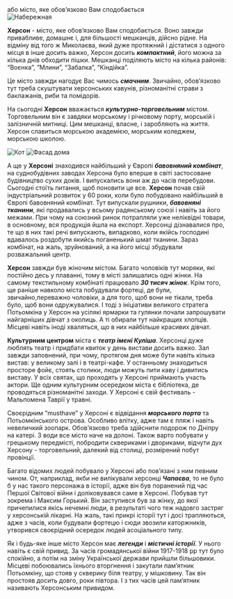 <section>
    <title>Про Херсон</title>
    <subtitle>або місто, яке обов’язково Вам сподобається</subtitle>
</section>

<imgrow>
    <pic image_file="flag.jpg" alt="Флаг Херсону" />
    <img src="https://find-way.com.ua/components/com_jshopping/files/img_products/thumb_DJI_0600-326.jpg" alt="Набережная" />
</imgrow>

**Херсон** - місто, яке обов’язково Вам сподобається. Воно завжди привабливе, домашнє і, для більшості мешканців, дійсно рідне. На відміну від того ж Миколаєва, який дуже протяжний і дістатися з одного місця в інше досить важко, Херсон досить _**компактний**_, його можна за кілька днів обходити пішки. Мешканці поділяють місто на кілька районів: “Воєнка”, ”Млини”, “Забалка”, “Кіндійка”.

Це місто завжди нагодує Вас чимось _**смачним**_. Звичайно, обов’язково тут треба скуштувати херсонських кавунів, різноманітні страви з баклажанів, риби та помідорів.

На сьогодні **Херсон** вважається _**культурно-торговельним**_ містом. Торговельним він є завдяки морському і річковому порту, морській і залізничній митниці. Цим мешканці, власне, і заробляють на життя. Херсон славиться морською академією, морським коледжем, морською школою.

<imgrow>
    <img src="https://khers-on.com/wp-content/uploads/2021/01/khersonskiy-kot.jpg" alt="Кот"/>
    <img src="https://khers-on.com/wp-content/uploads/2021/01/khersonskiy-dvorik.jpg" alt="Фасад дома"/>
</imgrow>

А ще у **Херсоні** знаходився найбільший у Європі _**бавовняний комбінат**_, на суднобудівних заводах Херсона було вперше в світі застосоване будівництво сухих доків. І випускались вони аж до часів перебудови. Сьогодні стоїть питання, щоб поновити це все. **Херсон** почав свій індустріальний розвиток у 60 роки, коли було побудовано найбільший в Європі бавовняний комбінат. Тут випускали рушники, _**бавовняні тканини**_, які продавались у всьому радянському союзі і навіть за його межами. При чому на союзний ринок потрапляли уже неліквідні товари, в основному, вся продукція йшла на експорт. Херсонці дізнавалися про, те що в них такі речі випускають, випадково, коли якійсь господині вдавалось роздобути якийсь поганенький шмат тканини. Зараз комбінат, на жаль, зруйнований, а на його місці збудували розважальний центр.

**Херсон** завжди був жіночим містом. Багато чоловіків тут моряки, які постійно десь у плаванні, тому в місті залишались одні жінки. На самому текстильному комбінаті працювало _**30 тисяч жінок**_. Крім того, ще раніше навколо міста побудували фортеці, де були, звичайно,переважно чоловіки, а для того, щоб вони не тікали, треба було, щоб вони одружувалися. І тоді з ініціативи великого стратега Потьомкіна у Херсон на усілякі ярмарки та гулянки почали запрошувати найгарніших дівчат з околиць. А ті обирали тут найкращих хлопців. Місцеві навіть іноді хваляться, що в них найбільше красивих дівчат.

**Культурним центром** міста є _**театр імені Куліша**_. Херсонці дуже люблять театр і придбати квиток у день вистави досить важко. Зал завжди заповнений, при чому, протягом дня може бути навіть кілька вистав: у великому залі і в театрі-кафе. У останньому знаходиться просторе фойє, стоять столики, люди можуть пити каву і дивитись виставу. У всіх святах, що проходять у Херсоні приймають участь актори. Ще одним культурним осередком міста є бібліотека, де проводяться різноманітні заходи.
У Херсоні є свій фестиваль - Мальпомена Таврії у травні.

Своєрідним “musthave” у Херсоні є відвідання _**морського порта**_ та Потьомкінського острова. Особливо влітку, адже там є пляж і навіть невеличкий зоопарк. Обов’язково треба здійснити подорож по Дніпру на катері. З води все місто наче на долоні. Також варто побувати у грецькому передмісті, побродити сквериками і двориками, відчути дух Херсону - торговельний, далекий від столиці, розмірений побут провінції.

Багато відомих людей побувало у Херсоні або пов’язані з ним певним чином. От, наприклад, якби не вилікували херсонці _**Чапаєва**_, то не було б у нас такого персонажа в історії, адже він був поранений під час Першої Світової війни і доліковувався саме в Херсоні. Побував тут зокрема і Максим Горький. Він заступився був за жінку, до якої причепилися якісь нечемні люди, в результаті чого теж надовго застряг у херсонській лікарні. На жаль, такі прикрі історії тут і досі трапляються, адже з часів, коли будували фортецю і сюди звозили каторжників, утворився своєрідний осередок людей асоціального типу.

Як і будь-яке інше місто Херсон має _**легенди**_ і _**містичні історії**_. У нього навіть є свій привид. За часів громадянської війни 1917-1918 рр тут було спокійно, а потім на зміну Української держави прийшли більшовики. Місцеві побоювались їхнього вторгнення і закутали пам’ятник Потьомкіну, що стояв у скверику біля театру, у мішковину. Так він простояв досить довго, роки півтора. І з тих часів цей пам’ятник називають Херсонським привидом.
